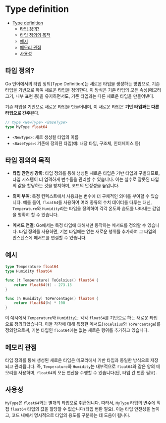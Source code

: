 # Type definition

- [Type definition](#type-definition)
    - [타입 정의?](#타입-정의)
    - [타입 정의의 목적](#타입-정의의-목적)
    - [예시](#예시)
    - [메모리 관점](#메모리-관점)
    - [사용성](#사용성)

## 타입 정의?

Go 언어에서의 타입 정의(Type Definition)는 새로운 타입을 생성하는 방법으로, 기존 타입을 기반으로 하여 새로운 타입을 정의한다.
이 방식은 기존 타입의 모든 속성(메모리 크기, 내부 표현 등)을 유지하면서도, 기존 타입과는 다른 새로운 타입을 만들어낸다.

기존 타입을 기반으로 새로운 타입을 만들어내며, 이 새로운 타입은 **기반 타입과는 다른 타입으로 간주**된다.

```go
// type <NewType> <BaseType>
type MyType float64
```

- `<NewType>`: 새로 생성될 타입의 이름
- `<BaseType>`: 기존에 정의된 타입(예: 내장 타입, 구조체, 인터페이스 등)

## 타입 정의의 목적

- **타입 안전성 강화**: 타입 정의를 통해 생성된 새로운 타입은 기반 타입과 구별되므로, 타입 시스템이 더 엄격하게 변수들을 관리할 수 있습니다. 이는 실수로 잘못된 타입의 값을 할당하는 것을 방지하며, 코드의 안정성을 높입니다.

- **의미 부여**: 특정 컨텍스트에서 사용되는 변수에 더 구체적인 의미를 부여할 수 있습니다. 예를 들어, `float64`를 사용하여 여러 종류의 수치 데이터를 다루는 대신, `Temperature`와 `Humidity`라는 타입을 정의하여 각각 온도와 습도를 나타내는 값임을 명확히 할 수 있습니다.

- **메서드 연결**: Go에서는 특정 타입에 대해서만 동작하는 메서드를 정의할 수 있습니다. 타입 정의를 사용하면, 기본 타입에는 없는 새로운 행위를 추가하여 그 타입의 인스턴스에 메서드를 연결할 수 있습니다.

## 예시

```go
type Temperature float64
type Humidity float64

func (t Temperature) ToCelsius() float64 {
    return float64(t) - 273.15
}

func (h Humidity) ToPercentage() float64 {
    return float64(h) * 100
}
```

이 예시에서 `Temperature`와 `Humidity`는 각각 `float64`를 기반으로 하는 새로운 타입으로 정의되었습니다. 이들 각각에 대해 특정한 메서드(`ToCelsius`와 `ToPercentage`)를 정의함으로써, 기본 타입인 `float64`에는 없는 새로운 행위를 추가하고 있습니다.

## 메모리 관점

타입 정의를 통해 생성된 새로운 타입은 메모리에서 기반 타입과 동일한 방식으로 저장되고 관리됩니다. 즉, `Temperature`와 `Humidity`는 내부적으로 `float64`와 같은 양의 메모리를 사용하며, `float64`의 모든 연산을 수행할 수 있습니다(단, 타입 간 변환 필요).

## 사용성

`MyType`은 `float64`와는 별개의 타입으로 취급됩니다. 따라서, `MyType` 타입의 변수에 직접 `float64` 타입의 값을 할당할 수 없습니다(타입 변환 필요). 이는 타입 안전성을 높이고, 코드 내에서 명시적으로 타입의 용도를 구분하는 데 도움이 됩니다.
